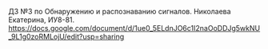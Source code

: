 ДЗ №3 по Обнаружению и распознаванию сигналов. 
Николаева Екатерина, ИУ8-81.
https://docs.google.com/document/d/1ue0_5ELdnJO6c1I2naOoDDJg5wkNU_9L1g0zoRMLojU/edit?usp=sharing
